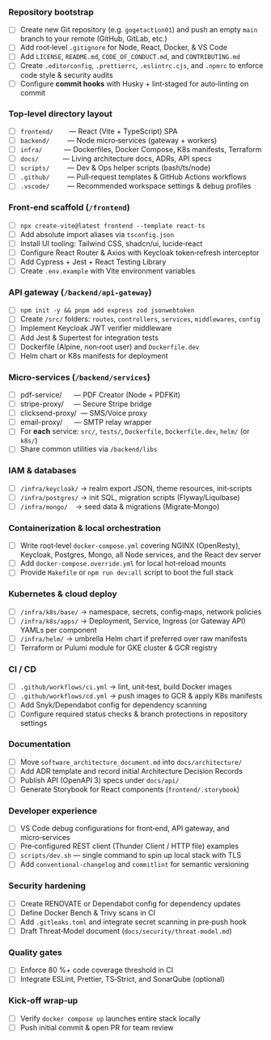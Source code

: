 ### Repository bootstrap

- [ ] Create new Git repository (e.g. `gogetaction01`) and push an empty `main` branch to your remote (GitHub, GitLab, etc.)
- [ ] Add root‐level `.gitignore` for Node, React, Docker, & VS Code
- [ ] Add `LICENSE`, `README.md`, `CODE_OF_CONDUCT.md`, and `CONTRIBUTING.md`
- [ ] Create `.editorconfig`, `.prettierrc`, `.eslintrc.cjs`, and `.npmrc` to enforce code style & security audits
- [ ] Configure **commit hooks** with Husky + lint‑staged for auto‑linting on commit

### Top‑level directory layout

- [ ] `frontend/`        — React (Vite + TypeScript) SPA
- [ ] `backend/`         — Node micro‑services (gateway + workers)
- [ ] `infra/`           — Dockerfiles, Docker Compose, K8s manifests, Terraform
- [ ] `docs/`            — Living architecture docs, ADRs, API specs
- [ ] `scripts/`         — Dev & Ops helper scripts (bash/ts/node)
- [ ] `.github/`         — Pull‑request templates & GitHub Actions workflows
- [ ] `.vscode/`         — Recommended workspace settings & debug profiles

### Front‑end scaffold (`/frontend`)

- [ ] `npx create-vite@latest frontend --template react-ts`
- [ ] Add absolute import aliases via `tsconfig.json`
- [ ] Install UI tooling: Tailwind CSS, shadcn/ui, lucide‑react
- [ ] Configure React Router & Axios with Keycloak token‑refresh interceptor
- [ ] Add Cypress + Jest + React Testing Library
- [ ] Create `.env.example` with Vite environment variables

### API gateway (`/backend/api-gateway`)

- [ ] `npm init -y && pnpm add express zod jsonwebtoken`
- [ ] Create `/src/` folders: `routes`, `controllers`, `services`, `middlewares`, `config`
- [ ] Implement Keycloak JWT verifier middleware
- [ ] Add Jest & Supertest for integration tests
- [ ] Dockerfile (Alpine, non‑root user) and `Dockerfile.dev`
- [ ] Helm chart or K8s manifests for deployment

### Micro‑services (`/backend/services`)

- [ ] pdf-service/      — PDF Creator (Node + PDFKit)
- [ ] stripe-proxy/     — Secure Stripe bridge
- [ ] clicksend-proxy/  — SMS/Voice proxy
- [ ] email-proxy/      — SMTP relay wrapper
- [ ] For **each** service: `src/`, `tests/`, `Dockerfile`, `Dockerfile.dev`, `helm/` (or `k8s/`)
- [ ] Share common utilities via `/backend/libs`

### IAM & databases

- [ ] `/infra/keycloak/` → realm export JSON, theme resources, init‑scripts
- [ ] `/infra/postgres/` → init SQL, migration scripts (Flyway/Liquibase)
- [ ] `/infra/mongo/`    → seed data & migrations (Migrate‑Mongo)

### Containerization & local orchestration

- [ ] Write root‑level `docker-compose.yml` covering NGINX (OpenResty), Keycloak, Postgres, Mongo, all Node services, and the React dev server
- [ ] Add `docker-compose.override.yml` for local hot‑reload mounts
- [ ] Provide `Makefile` or `npm run dev:all` script to boot the full stack

### Kubernetes & cloud deploy

- [ ] `/infra/k8s/base/` → namespace, secrets, config‑maps, network policies
- [ ] `/infra/k8s/apps/` → Deployment, Service, Ingress (or Gateway API) YAMLs per component
- [ ] `/infra/helm/` → umbrella Helm chart if preferred over raw manifests
- [ ] Terraform or Pulumi module for GKE cluster & GCR registry

### CI / CD

- [ ] `.github/workflows/ci.yml` → lint, unit‐test, build Docker images
- [ ] `.github/workflows/cd.yml` → push images to GCR & apply K8s manifests
- [ ] Add Snyk/Dependabot config for dependency scanning
- [ ] Configure required status checks & branch protections in repository settings

### Documentation

- [ ] Move `software_architecture_document.md` into `docs/architecture/`
- [ ] Add ADR template and record initial Architecture Decision Records
- [ ] Publish API (OpenAPI 3) specs under `docs/api/`
- [ ] Generate Storybook for React components (`frontend/.storybook`)

### Developer experience

- [ ] VS Code debug configurations for front‑end, API gateway, and micro‑services
- [ ] Pre‑configured REST client (Thunder Client / HTTP file) examples
- [ ] `scripts/dev.sh` — single command to spin up local stack with TLS
- [ ] Add `conventional-changelog` and `commitlint` for semantic versioning

### Security hardening

- [ ] Create RENOVATE or Dependabot config for dependency updates
- [ ] Define Docker Bench & Trivy scans in CI
- [ ] Add `.gitleaks.toml` and integrate secret scanning in pre‑push hook
- [ ] Draft Threat‑Model document (`docs/security/threat-model.md`)

### Quality gates

- [ ] Enforce 80 %+ code coverage threshold in CI
- [ ] Integrate ESLint, Prettier, TS‑Strict, and SonarQube (optional)

### Kick‑off wrap‑up

- [ ] Verify `docker compose up` launches entire stack locally
- [ ] Push initial commit & open PR for team review
